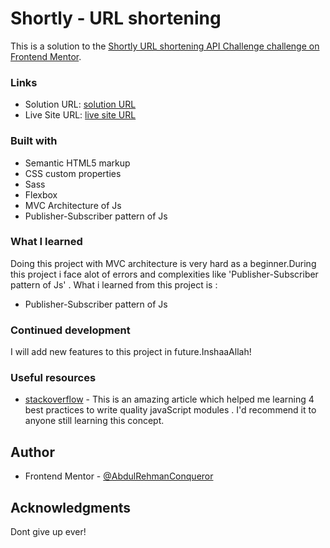 # Shortly - URL shortening

This is a solution to the [Shortly URL shortening API Challenge challenge on Frontend Mentor](https://www.frontendmentor.io/challenges/url-shortening-api-landing-page-2ce3ob-G).

### Links

- Solution URL: [solution URL](https://github.com/AbdulRehmanConqueror/Url-shortening)
- Live Site URL: [live site URL](https://smarturlshorten.netlify.app)

### Built with

- Semantic HTML5 markup
- CSS custom properties
- Sass
- Flexbox
- MVC Architecture of Js
- Publisher-Subscriber pattern of Js

### What I learned

Doing this project with MVC architecture is very hard as a beginner.During this project i face alot of errors and complexities like 'Publisher-Subscriber pattern of Js' . What i learned from this project is :

- Publisher-Subscriber pattern of Js

### Continued development

I will add new features to this project in future.InshaaAllah!

### Useful resources

- [stackoverflow](https://dmitripavlutin.com/javascript-modules-best-practices/) - This is an amazing article which helped me learning 4 best practices to write quality javaScript modules . I'd recommend it to anyone still learning this concept.

## Author

- Frontend Mentor - [@AbdulRehmanConqueror](https://www.frontendmentor.io/profile/AbdulRehmanConqueror)

## Acknowledgments

Dont give up ever!
